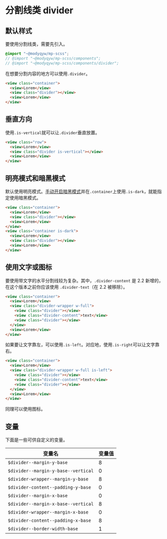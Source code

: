 # 分割线类 divider

## 默认样式

要使用分割线类，需要先引入。

```scss
@import "~@modyqyw/mp-scss";
// @import "~@modyqyw/mp-scss/components";
// @import "~@modyqyw/mp-scss/components/divider";
```

在想要分割内容的地方可以使用`.divider`。

```html
<view class="container">
  <view>Lorem</view>
  <view class="divider"></view>
  <view>Lorem</view>
</view>
```

## 垂直方向

使用`.is-vertical`就可以让`.divider`垂直放置。

```html
<view class="row">
  <view>Lorem</view>
  <view class="divider is-vertical"></view>
  <view>Lorem</view>
</view>
```

## 明亮模式和暗黑模式

默认使用明亮模式。[手动开启暗黑模式](../advance/README.md#明亮模式和暗黑模式)并在`.container`上使用`.is-dark`，就能指定使用暗黑模式。

```html
<view class="container">
  <view>Lorem</view>
  <view class="divider"></view>
  <view>Lorem</view>
</view>
<view class="container is-dark">
  <view>Lorem</view>
  <view class="divider"></view>
  <view>Lorem</view>
</view>
```

## 使用文字或图标

要使用带文字的水平分割线较为复杂。其中，`.divider-content` 是 2.2 新增的，在这个版本之前你应该使用 `.divider-text`（在 2.2 被移除）。

```html
<view class="container">
  <view>Lorem</view>
  <view class="divider-wrapper w-full">
    <view class="divider"></view>
    <view class="divider-content">text</view>
    <view class="divider"></view>
  </view>
  <view>Lorem</view>
</view>
```

如果要让文字靠左，可以使用`.is-left`。对应地，使用`.is-right`可以让文字靠右。

```html
<view class="container">
  <view>Lorem</view>
  <view class="divider-wrapper w-full is-left">
    <view class="divider"></view>
    <view class="divider-content">text</view>
    <view class="divider"></view>
  </view>
  <view>Lorem</view>
</view>
```

同理可以使用图标。

## 变量 <Badge text="2.2 新增" />

下面是一些可供自定义的变量。

|变量名|变量值|
|---|---|
|`$divider--margin-y-base`|8|
|`$divider--margin-y-base--vertical`|0|
|`$divider-wrapper--margin-y-base`|8|
|`$divider-content--padding-y-base`|0|
|`$divider--margin-x-base`|0|
|`$divider--margin-x-base--vertical`|8|
|`$divider-wrapper--margin-x-base`|0|
|`$divider-content--padding-x-base`|8|
|`$divider--border-width-base`|1|
